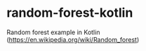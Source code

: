 # random-forest-kotlin
Random forest example in Kotlin (https://en.wikipedia.org/wiki/Random_forest)
